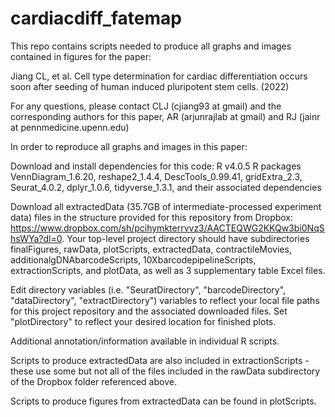 # cardiacdiff_fatemap

This repo contains scripts needed to produce all graphs and images contained in figures for the paper:

Jiang CL, et al. Cell type determination for cardiac differentiation occurs soon after seeding of human induced pluripotent stem cells. (2022)

For any questions, please contact CLJ (cjiang93 at gmail) and the corresponding authors for this paper, AR (arjunrajlab at gmail) and RJ (jainr at pennmedicine.upenn.edu)

In order to reproduce all graphs and images in this paper:

Download and install dependencies for this code:
R v4.0.5
R packages VennDiagram_1.6.20, reshape2_1.4.4, DescTools_0.99.41, gridExtra_2.3, Seurat_4.0.2, dplyr_1.0.6, tidyverse_1.3.1, and their associated dependencies

Download all extractedData (35.7GB of intermediate-processed experiment data) files in the structure provided for this repository from Dropbox: https://www.dropbox.com/sh/pcihymkterrvvz3/AACTEQWG2KKQw3bi0NqShsWYa?dl=0.
Your top-level project directory should have subdirectories finalFigures, rawData, plotScripts, extractedData, contractileMovies, additionalgDNAbarcodeScripts, 10XbarcodepipelineScripts, extractionScripts, and plotData, as well as 3 supplementary table Excel files. 

Edit directory variables (i.e. "SeuratDirectory", "barcodeDirectory", "dataDirectory", "extractDirectory") variables to reflect your local file paths for this project repository and the associated downloaded files. Set "plotDirectory" to reflect your desired location for finished plots.

Additional annotation/information available in individual R scripts.

Scripts to produce extractedData are also included in extractionScripts - these use some but not all of the files included in the rawData subdirectory of the Dropbox folder referenced above.

Scripts to produce figures from extractedData can be found in plotScripts.
